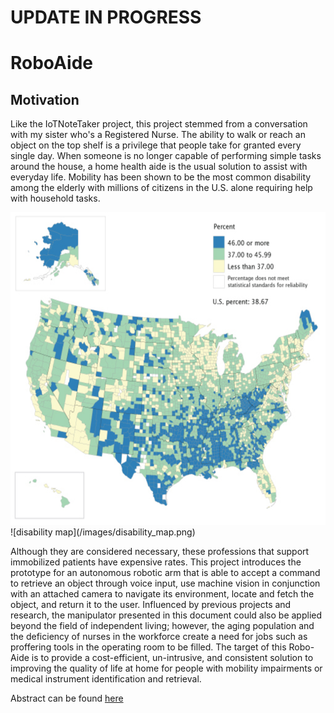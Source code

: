 # UPDATE IN PROGRESS

# RoboAide

## Motivation
Like the IoTNoteTaker project, this project stemmed from a conversation with my sister who's a Registered Nurse. The ability to walk or reach an object on the top shelf is a privilege that people take for granted every single day. When someone is no longer capable of performing simple tasks
around the house, a home health aide is the usual solution to assist with everyday life. Mobility has been shown to be the most common disability among the elderly with millions of citizens in the U.S. alone requiring help with household tasks. 

<img src="/images/disability_map.png" height="500px" width="600px">
![disability map](/images/disability_map.png)

Although they are considered necessary, these professions that support immobilized patients have expensive rates. This project introduces the prototype for an autonomous robotic arm that is able to accept a command to retrieve an object through voice input, use machine vision in conjunction with an attached camera to navigate its environment, locate and fetch the object, and return it to the user. Influenced by previous projects and research, the manipulator presented in this document could also be applied beyond the field of independent living; however, the aging population and the deficiency of nurses in the workforce create a need for jobs such as proffering tools in the operating room to be filled. The target of this Robo-Aide is to provide a cost-efficient, un-intrusive, and consistent solution to improving the quality of life at home for people with mobility impairments or medical instrument identification and retrieval.

Abstract can be found [here](https://drive.google.com/file/d/19ltFE6JZmklWoSMAD4LB85p0fBGSbJ-W/view?usp=sharing)

